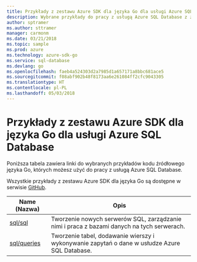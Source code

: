 ```yaml
---
title: Przykłady z zestawu Azure SDK dla języka Go dla usługi Azure SQL Database
description: Wybrane przykłady do pracy z usługą Azure SQL Database z zestawu Azure SDK dla języka Go.
author: sptramer
ms.author: sttramer
manager: carmonm
ms.date: 03/21/2018
ms.topic: sample
ms.prod: azure
ms.technology: azure-sdk-go
ms.service: sql-database
ms.devlang: go
ms.openlocfilehash: faeb4a524303d2a7985d1a657171a8bbc681ace5
ms.sourcegitcommit: f08abf902b48f8173aa6e261084ff2cfc9043305
ms.translationtype: HT
ms.contentlocale: pl-PL
ms.lasthandoff: 05/03/2018
---
```

# <a name="azure-sdk-for-go-samples-for-azure-sql-database"></a>Przykłady z zestawu Azure SDK dla języka Go dla usługi Azure SQL Database

Poniższa tabela zawiera linki do wybranych przykładów kodu źródłowego języka Go, których możesz użyć do pracy z usługą Azure SQL Database.

Wszystkie przykłady z zestawu Azure SDK dla języka Go są dostępne w serwisie [GitHub](https://github.com/Azure-Samples/azure-sdk-for-go-samples).

| Name (Nazwa) | Opis |
|------|-------------|
| [sql/sql](https://github.com/Azure-Samples/azure-sdk-for-go-samples/blob/master/sql/sql.go) | Tworzenie nowych serwerów SQL, zarządzanie nimi i praca z bazami danych na tych serwerach. |
| [sql/queries](https://github.com/Azure-Samples/azure-sdk-for-go-samples/blob/master/sql/queries.go) | Tworzenie tabel, dodawanie wierszy i wykonywanie zapytań o dane w usłudze Azure SQL Database. |
